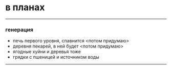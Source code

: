 # в планах
***
### генерация

* печь первого уровня, спавнится <потом придумаю>
* деревня пекарей, в ней будет <потом придумаю>
* ягодные хуйни и деревья тоже
* грядки с пшеницей и источником воды 
***